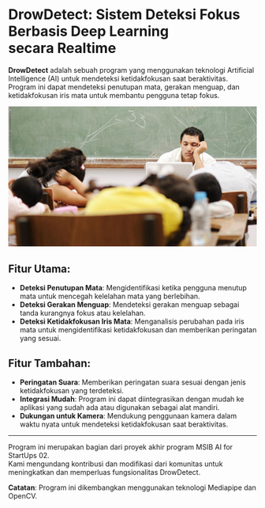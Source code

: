 # DrowDetect: Sistem Deteksi Fokus Berbasis Deep Learning secara Realtime

**DrowDetect** adalah sebuah program yang menggunakan teknologi Artificial Intelligence (AI) untuk mendeteksi ketidakfokusan saat beraktivitas. 
Program ini dapat mendeteksi penutupan mata, gerakan menguap, dan ketidakfokusan iris mata untuk membantu pengguna tetap fokus.

![DrowDetect](static/images/Mengantuk.jpg)

## Fitur Utama:
- **Deteksi Penutupan Mata**: Mengidentifikasi ketika pengguna menutup mata untuk mencegah kelelahan mata yang berlebihan.
- **Deteksi Gerakan Menguap**: Mendeteksi gerakan menguap sebagai tanda kurangnya fokus atau kelelahan.
- **Deteksi Ketidakfokusan Iris Mata**: Menganalisis perubahan pada iris mata untuk mengidentifikasi ketidakfokusan dan memberikan peringatan yang sesuai.

## Fitur Tambahan:
- **Peringatan Suara**: Memberikan peringatan suara sesuai dengan jenis ketidakfokusan yang terdeteksi.
- **Integrasi Mudah**: Program ini dapat diintegrasikan dengan mudah ke aplikasi yang sudah ada atau digunakan sebagai alat mandiri.
- **Dukungan untuk Kamera**: Mendukung penggunaan kamera dalam waktu nyata untuk mendeteksi ketidakfokusan saat beraktivitas.
---

Program ini merupakan bagian dari proyek akhir program MSIB AI for StartUps 02.<br>
Kami mengundang kontribusi dan modifikasi dari komunitas untuk meningkatkan dan memperluas fungsionalitas DrowDetect. 

**Catatan**: Program ini dikembangkan menggunakan teknologi Mediapipe dan OpenCV.

